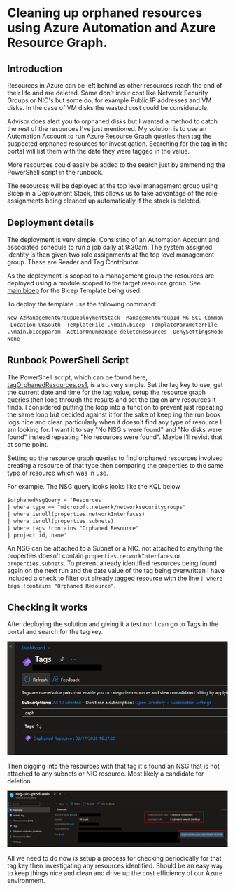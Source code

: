 # Cleaning up orphaned resources using Azure Automation and Azure Resource Graph.

## Introduction

Resources in Azure can be left behind as other resources reach the end of their life and are deleted.  Some don't incur cost like Network Security Groups or NIC's but some do, for example Public IP addresses and VM disks.  In the case of VM disks the wasted cost could be considerable.

Advisor does alert you to orphaned disks but I wanted a method to catch the rest of the resources I've just mentioned.  My solution is to use an Automation Account to run Azure Resource Graph queries then tag the suspected orphaned resources for investigation.  Searching for the tag in the portal will list them with the date they were tagged in the value.

More resources could easily be added to the search just by ammending the PowerShell script in the runbook.

The resources will be deployed at the top level management group using Bicep in a Deployment Stack, this allows us to take advantage of the role assignments being cleaned up automatically if the stack is deleted.

## Deployment details

The deployment is very simple.  Consisting of an Automation Account and associated schedule to run a job daily at 9:30am.  The system assigned identity is then given two role assignments at the top level management group.  These are Reader and Tag Contributor.

As the deployment is scoped to a management group the resources are deployed using a module scoped to the target resource group.  See [main.bicep](https://github.com/paul-mccormack/AzureAutomationResourceCleanUp/blob/main/main.bicep) for the Bicep Template being used.

To deploy the template use the following command:

```bicep
New-AzManagementGroupDeploymentStack -ManagementGroupId MG-SCC-Common -Location UKSouth -TemplateFile .\main.bicep -TemplateParameterFile .\main.bicepparam -ActionOnUnmanage deleteResources -DenySettingsMode None
```

## Runbook PowerShell Script

The PowerShell script, which can be found  here, [tagOrphanedResources.ps1](https://github.com/paul-mccormack/AzureAutomationResourceCleanUp/blob/main/tagOrphanResources.ps1), is also very simple.  Set the tag key to use, get the current date and time for the tag value, setup the resource graph queries then loop through the results and set the tag on any resources it finds.  I considered putting the loop into a function to prevent just repeating the same loop but decided against it for the sake of keep ing the run book logs nice and clear.  particularly when it doesn't find any type of resource I am looking for.  I want it to say "No NSG's were found" and "No disks were found" instead repeating "No resources were found".  Maybe I'll revisit that at some point.

Setting up the resource graph queries to find orphaned resources involved creating a resource of that type then comparing the properties to the same type of resource which was in use.

For example.  The NSG query looks looks like the KQL below

```
$orphanedNsgQuery = 'Resources
| where type == "microsoft.network/networksecuritygroups"
| where isnull(properties.networkInterfaces)
| where isnull(properties.subnets)
| where tags !contains "Orphaned Resource"
| project id, name'
```

An NSG can be attached to a Subnet or a NIC.  not attached to anything the properties doesn't contain `properties.networkInterfaces` or `properties.subnets`.  To prevent already identified resources being found again on the next run and the date value of the tag being overwritten I have included a check to filter out already tagged resource with the line `| where tags !contains "Orphaned Resource"`.

## Checking it works

After deploying the solution and giving it a test run I can go to Tags in the portal and search for the tag key.

![tag](https://github.com/paul-mccormack/AzureAutomationResourceCleanUp/blob/main/images/tag.jpg)

Then digging into the resources with that tag it's found an NSG that is not attached to any subnets or NIC resource.  Most likely a candidate for deletion.

![orphaned_nsg](https://github.com/paul-mccormack/AzureAutomationResourceCleanUp/blob/main/images/orphaned_nsg.jpg)

All we need to do now is setup a process for checking periodically for that tag key then investigating any resources identified.  Should be an easy way to keep things nice and clean and drive up the cost efficiency of our Azure environment.
